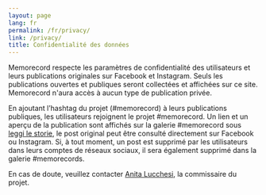```yaml
---
layout: page
lang: fr
permalink: /fr/privacy/
link: /privacy/
title: Confidentialité des données
---
```


Memorecord respecte les paramètres de confidentialité des utilisateurs et leurs publications originales sur Facebook et Instagram. Seuls les publications ouvertes et publiques seront collectées et affichées sur ce site. Memorecord n'aura accès à aucun type de publication privée.

En ajoutant l’hashtag du projet (#memorecord) à leurs publications publiques, les utilisateurs rejoignent le projet #memorecord. Un lien et un aperçu de la publication sont affichés sur la galerie #memorecord sous [leggi le storie](https://memorecord.uni.lu/stories/), le post original peut être consulté directement sur Facebook ou Instagram. Si, à tout moment, un post est supprimé par les utilisateurs dans leurs comptes de réseaux sociaux, il sera également supprimé dans la galerie #memorecords.

En cas de doute, veuillez contacter [Anita Lucchesi](mailto:memorecord@uni.lu), la commissaire du projet.

<!-- more -->
